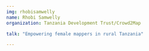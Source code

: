 ```yaml
---
img: rhobisamwelly
name: Rhobi Samwelly
organization: Tanzania Development Trust/Crowd2Map

talk: "Empowering female mappers in rural Tanzania"

---
```

